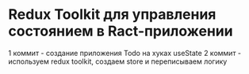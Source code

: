 # Redux Toolkit для управления состоянием в Ract-приложении

1 коммит - создание приложения Todo на хуках useState
2 коммит - используем redux toolkit, создаем store и переписываем логику 
